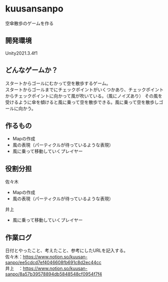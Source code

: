 # kuusansanpo
空傘散歩のゲームを作る
## 開発環境
Unity2021.3.4f1
## どんなゲームか？
スタートからゴールにむかって空を散歩するゲーム。<br>
スタートからゴールまでにチェックポイントがいくつかあり、チェックポイントからチェックポイントに向かって風が吹いている。（風にノイズあり）
その風を受けるように傘を傾けると風に乗って空を散歩できる。風に乗って空を散歩しゴールに向かう。
## 作るもの
- Mapの作成
- 風の表現（パーティクルが待っているような表現）
- 風に乗って移動していくプレイヤー
## 役割分担
佐々木
- Mapの作成
- 風の表現（パーティクルが待っているような表現）

井上
- 風に乗って移動していくプレイヤー
## 作業ログ
日付とやったこと、考えたこと、参考にしたURLを記入する。<br>
佐々木：https://www.notion.so/kuusan-sanpo/ee5cdcd7ef4046608fb691c8d2ec44cc<br>
井上　：https://www.notion.so/kuusan-sanpo/8a57b39578894db5848548cf0954f7f4



